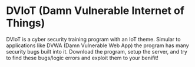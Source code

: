# DVIoT (Damn Vulnerable Internet of Things)

DVIoT is a cyber security training program with an IoT theme. Simular to applications like DVWA (Damn Vulnerable Web App) the program has many security bugs built into it. Download the program, setup the server, and try to find these bugs/logic errors and exploit them to your benifit!
